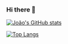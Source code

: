 ### Hi there 👋


[![João's GitHub stats](https://github-readme-stats.vercel.app/api?username=JPbjj)](https://github.com/anuraghazra/github-readme-stats)

[![Top Langs](https://github-readme-stats.vercel.app/api/top-langs/?username=JPbjj&hide_progress=true)](https://github.com/anuraghazra/github-readme-stats)
